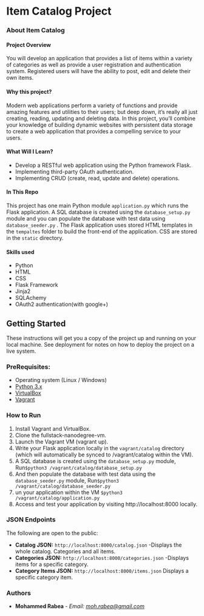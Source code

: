 
# Item Catalog Project

### About Item Catalog
#### Project Overview

You will develop an application that provides a list of items within a variety of categories as well as provide a user registration and authentication system. Registered users will have the ability to post, edit and delete their own items.

#### Why this project?

Modern web applications perform a variety of functions and provide amazing features and utilities to their users; but deep down, it’s really all just creating, reading, updating and deleting data. In this project, you’ll combine your knowledge of building dynamic websites with persistent data storage to create a web application that provides a compelling service to your users.

#### What Will I Learn?

* Develop a RESTful web application using the Python framework Flask.
* Implementing third-party OAuth authentication.
* Implementing CRUD (create, read, update and delete) operations.

#### In This Repo

This project has one main Python module `application.py` which runs the Flask application. A SQL database is created using the `database_setup.py` module and you can populate the database with test data using `database_seeder.py` . The Flask application uses stored HTML templates in the `tempaltes` folder to build the front-end of the application. CSS are stored in the `static` directory.


#### Skills used
* Python
* HTML
* CSS
* Flask Framework
* Jinja2
* SQLAchemy
* OAuth2 authentication(with google+)

## Getting Started

These instructions will get you a copy of the project up and running on your local machine. See deployment for notes on how to deploy the project on a live system.

### PreRequisites:

* Operating system (Linux / Windows)
* [Python 3.x](https://www.python.org/)
* [VirtualBox](https://www.virtualbox.org/)
* [Vagrant](https://www.vagrantup.com/)

### How to Run

1. Install Vagrant and VirtualBox.
2. Clone the fullstack-nanodegree-vm.
3. Launch the Vagrant VM (vagrant up).
4. Write your Flask application locally in the `vagrant/catalog` directory (which will automatically be synced to /vagrant/catalog within the VM).
5. A SQL database is created using the `database_setup.py` module, Run`$python3 /vagrant/catalog/database_setup.py`
6. And then populate the database with test data using the `database_seeder.py` module, Run`$python3 /vagrant/catalog/database_seeder.py`
7. un your application within the VM `$python3 /vagrant/catalog/application.py`
8. Access and test your application by visiting http://localhost:8000 locally.


### JSON Endpoints

The following are open to the public:
* **Catalog JSON:** `http://localhost:8000/catalog.json` -Displays the whole catalog. Categories and all items.
* **Categories JSON:** `http://localhost:8000/categories.json` -Displays items for a specific category.
* **Category Items JSON:** `http://localhost:8000/items.json` Displays a specific category item.


### Authors

* **Mohammed Rabea** - *Email: moh.rabea@gmail.com* 





